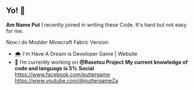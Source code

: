 ## Yo! 👋

**Am Name Put** I recently joined in writing these Code. It's hard but not easy for me.

Now i do Modder Minecraft Fabric Version 
- 🌨️ I'm Have A Dream is Devoloper Game | Website 
- 🔭 I’m currently working on **@Rasetsu Project**
**My current knowledge of code and language is 5%**
**Social**
https://www.facebook.com/puttergame
https://www.youtube.com/@puttergameZa

<!--
Here are some ideas to get you started:

- 🌱 I’m currently learning ...
- 👯 I’m looking to collaborate on ...
- 🤔 I’m looking for help with ...
- 💬 Ask me about ...
- 📫 How to reach me: ...
- 😄 Pronouns: ...
- ⚡ Fun fact: ...
-->
